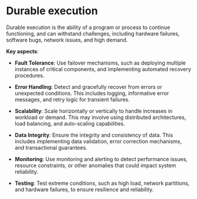 # Durable execution

Durable execution is the ability of a program or process to continue functioning, and can withstand challenges, including hardware failures, software bugs, network issues, and high demand.

**Key aspects**:

* **Fault Tolerance**: Use failover mechanisms, such as deploying multiple instances of critical components, and implementing automated recovery procedures.

* **Error Handling**: Detect and gracefully recover from errors or unexpected conditions. This includes logging,  informative error messages, and retry logic for transient failures.

* **Scalability**: Scale horizontally or vertically to handle increases in workload or demand. This may involve using distributed architectures, load balancing, and auto-scaling capabilities.

* **Data Integrity**: Ensure the integrity and consistency of data. This includes implementing data validation, error correction mechanisms, and transactional guarantees.

* **Monitoring**: Use monitoring and alerting to detect performance issues, resource constraints, or other anomalies that could impact system reliability.

* **Testing**: Test extreme conditions, such as high load, network partitions, and hardware failures, to ensure resilience and reliability.
